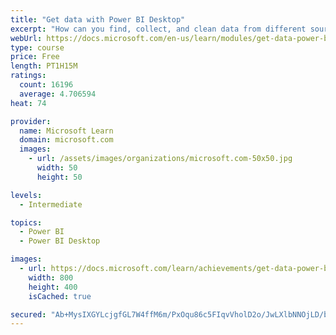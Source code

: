 ```yaml
---
title: "Get data with Power BI Desktop"
excerpt: "How can you find, collect, and clean data from different sources? Power BI is a tool for making sense of your data. You will learn tricks to make data-gathering easier."
webUrl: https://docs.microsoft.com/en-us/learn/modules/get-data-power-bi/
type: course
price: Free
length: PT1H15M
ratings:
  count: 16196
  average: 4.706594
heat: 74

provider:
  name: Microsoft Learn
  domain: microsoft.com
  images:
    - url: /assets/images/organizations/microsoft.com-50x50.jpg
      width: 50
      height: 50

levels:
  - Intermediate

topics:
  - Power BI
  - Power BI Desktop

images:
  - url: https://docs.microsoft.com/learn/achievements/get-data-power-bi-desktop-social.png
    width: 800
    height: 400
    isCached: true

secured: "Ab+MysIXGYLcjgfGL7W4ffM6m/PxOqu86c5FIqvVholD2o/JwLXlbNNOjLD/bHHspuuVJDBPriiHscCvF0ptcVwDO+RJW+P14wEuHr7BFJh7laUZwU03aDb1iI59qSUJVShINMSWwpKWFH2pOXAjYKIJvsC2z9BNIzJ/ZSqOsijgtQK8epVi7iO0VLeVCl5Om87JGMWUjXIBBig+z0JRkx/5nY/PI1UAn6ip/5Jei9YbYL4V11FWVtZhBbTZfN8ddht/ISIGGmDoMfgM/K8Rb9lkDQktcYfH4Y/Bh1yCklCHT6HHST1OdpFhNM76jIPRF7Iq/p4rPerKFhlW6xqk0Z+bjwP53xODYRdTR4MOqOOWUk9EP8BEibCi4qm54gbkaZXtjLWomNFcc/7y+cVa/IOLVbDmhh1MRXTUdlDYJDa+enB9Aip3cK8PSMNYcfPl;8ddl4/mzjmSe0VA4vfTuYw=="
---
```


